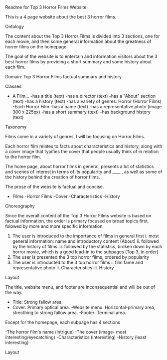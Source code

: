 Readme for Top 3 Horror Films Website 

This is a 4 page website about the best 3 horror films.

Ontology

The content about the Top 3 Horror Films is divided into 3 sections, one for each movie, and then some general information about the greatness of horror films on the homepage. 

The goal of the website is to entertain and information visitors about the 3 best horror films by providing a short summary and some history about each film.

Domain: Top 3 Horror Films factual summary and history.

Classes 
- A Film...
  -has a title (text)
  -has a director (text)
  -has a "About" section (text)
  -has a history (text)
  -has a variety of genres: Horror (Horror Films)
  -Each Horror Film 
    -has a name (text)
    -has a representative photo (image 300 x 225px)
    -has a short summary (text)
    -has background history (text)
    
 
 Taxonomy 
 
 Films come in a variety of genres, I will be focusing on Horror Films.
 
 Each horror film relates to facts about characteristics and history, along with a cover image that typifies the cover that people usually think of in relation to the horror film.
 
 The home page, about horror films in general, presents a lot of statistics and scenes of interest in terms of its popularity and ____ , as well as some of the history behind the creation of horror films.
 
 The prose of the website is factual and concise.
 
 - Films 
  -Horror Films 
     -Cover 
     -Characteristics
     -History
     
Choreography 

Since the overall content of the Top 3 Horror Films website is based on factual information, the order is primary focused on broad topics first, folowed by more and more specific information 

1. The user is introduced to the importance of films in general first 
  i. most general information: name and introductory content (About)
  ii. followed by the history of films
  iii. followed by the statistics, broken down by each horror movie, which is a good lead-in to the subpages (Top 3, in order)
2. The user is presented the 3 top horror films, ordered by popularity 
3. The user is introducted to the 3 top horror films 
  i. film fame and representative photo
  ii. Characteristics 
  iii. History
  
  Layout
  
  The title, website menu, and footer are inconsequential and will be out of the way.
  - Title: Strong fallow area.
  - Cover: Primary optical area.
  -Website menu: Horizontal-primary area, strecthing to strong fallow area.
  -Footer: Terminal area.
  
  Except for the homepage, each subpage has 4 sections
  
  -The horror film's name (intrigue)
  -The cover (image- most interesting/eyecatching)
  -Characteristics (interesting)
  -History (least interesting)

Layout


